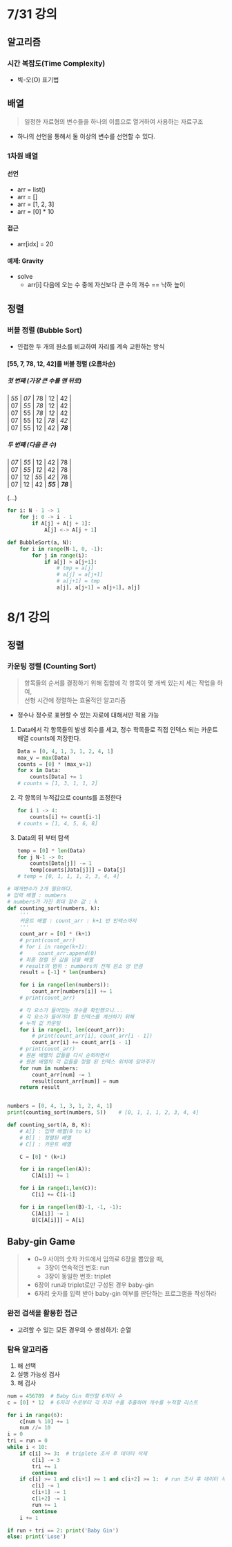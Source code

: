 # 7/31 강의

## 알고리즘
### 시간 복잡도(Time Complexity)
- 빅-오(O) 표기법

## 배열
> 일정한 자료형의 변수들을 하나의 이름으로 열거하여 사용하는 자료구조
- 하나의 선언을 통해서 둘 이상의 변수를 선언할 수 있다.
### 1차원 배열
#### 선언
- arr = list()
- arr = []
- arr = [1, 2, 3]
- arr = [0] * 10
#### 접근
- arr[idx] = 20

#### 예제: Gravity
- solve
    - arr[i] 다음에 오는 수 중에 자신보다 큰 수의 개수 == 낙하 높이

## 정렬
### 버블 정렬 (Bubble Sort)
- 인접한 두 개의 원소를 비교하여 자리를 계속 교환하는 방식
#### [55, 7, 78, 12, 42]를 버블 정렬 (오름차순)
##### 첫 번째 (가장 큰 수를 맨 뒤로)
| _55_ | _07_ | 78 | 12 | 42 | <br/>
| 07 | _55_ | _78_ | 12 | 42 | <br/>
| 07 | 55 | _78_ | _12_ | 42 | <br/>
| 07 | 55 | 12 | _78_ | _42_ | <br/>
| 07 | 55 | 12 | 42 | **_78_** | <br/>

##### 두 번째 (다음 큰 수)
| _07_ | _55_ | 12 | 42 | 78 | <br/>
| 07 | _55_ | _12_ | 42 | 78 | <br/>
| 07 | 12 | _55_ | _42_ | 78 | <br/>
| 07 | 12 | 42 | **_55_** | **_78_** | <br/>
 
(...)

```python
for i: N - 1 -> 1
    for j: 0 -> i - 1
        if A[j] + A[j + 1]:
            A[j] <-> A[j + 1]
```
```python
def BubbleSort(a, N):
    for i in range(N-1, 0, -1):
        for j in range(i):
            if a[j] > a[j+1]:
                # tmp = a[j]
                # a[j] = a[j+1]
                # a[j+1] = tmp
                a[j], a[j+1] = a[j+1], a[j]
```

# 8/1 강의

## 정렬
### 카운팅 정렬 (Counting Sort)
> 항목들의 순서를 결정하기 위해 집합에 각 항목이 몇 개씩 있는지 세는 작업을 하여, <br/>선형 시간에 정렬하는 효율적인 알고리즘

- 정수나 정수로 표현할 수 있는 자료에 대해서만 적용 가능

1. Data에서 각 항목들의 발생 회수를 세고, 정수 학목들로 직접 인덱스 되는 카운트 배열 counts에 저장한다.

    ```python
    Data = [0, 4, 1, 3, 1, 2, 4, 1]
    max_v = max(Data)
    counts = [0] * (max_v+1)
    for x in Data:
        counts[Data] += 1
    # counts = [1, 3, 1, 1, 2]
    ```
2. 각 항목의 누적값으로 counts를 조정한다
    ```python
    for i 1 -> 4:
        counts[i] += count[i-1]
    # counts = [1, 4, 5, 6, 8]
    ```
3. Data의 뒤 부터 탐색
    ```python
    temp = [0] * len(Data)
    for j N-1 -> 0:
        counts[Data[j]] -= 1
        temp[counts[Jata[j]]] = Data[j]
    # temp = [0, 1, 1, 1, 2, 3, 4, 4]
    ```
```python
# 매개변수가 2개 필요하다.
# 입력 배열 : numbers
# numbers가 가진 최대 정수 값 : k
def counting_sort(numbers, k):
    '''
    카운트 배열 : count_arr : k+1 번 인덱스까지
    '''
    count_arr = [0] * (k+1)
    # print(count_arr)
    # for i in range(k+1):
    #     count_arr.append(0)
    # 최종 정렬 된 값을 담을 배열
    # result의 범위 : numbers의 전체 원소 양 만큼
    result = [-1] * len(numbers)

    for i in range(len(numbers)):
        count_arr[numbers[i]] += 1
    # print(count_arr)

    # 각 요소가 들어있는 개수를 확인했으니...
    # 각 요소가 들어가야 할 인덱스를 계산하기 위해
    # 누적 값 카운팅
    for i in range(1, len(count_arr)):
        # print(count_arr[i], count_arr[i - 1])
        count_arr[i] += count_arr[i - 1]
    # print(count_arr)
    # 원본 배열의 값들을 다시 순회하면서
    # 원본 배열의 각 값들을 정렬 된 인덱스 위치에 담아주기
    for num in numbers:
        count_arr[num] -= 1
        result[count_arr[num]] = num
    return result


numbers = [0, 4, 1, 3, 1, 2, 4, 1]
print(counting_sort(numbers, 5))    # [0, 1, 1, 1, 2, 3, 4, 4]
```

```python
def counting_sort(A, B, K):
    # A[] : 입력 배열(0 to k)
    # B[] : 정렬된 배열
    # C[] : 카운트 배열

    C = [0] * (k+1)

    for i in range(len(A)):
        C[A[i]] += 1

    for i in range(1,len(C)):
        C[i] += C[i-1]

    for i in range(len(B)-1, -1, -1):
        C[A[i]] -= 1
        B[C[A[i]]] = A[i]
```

## Baby-gin Game
> - 0~9 사이의 숫자 카드에서 임의로 6장을 뽑았을 때,
>   - 3장이 연속적인 번호: run
>   - 3장이 동일한 번호: triplet
> - 6장이 run과 triplet로만 구성된 경우 baby-gin
> - 6자리 숫자를 입력 받아 baby-gin 여부를 판단하는 프로그램을 작성하라

### 완전 검색을 활용한 접근
- 고려할 수 있는 모든 경우의 수 생성하기: 순열
### 탐욕 알고리즘
1. 해 선택
2. 실행 가능성 검사
3. 해 검사
```python
num = 456789  # Baby Gin 확인할 6자리 수
c = [0] * 12  # 6자리 수로부터 각 자리 수를 추출하여 개수를 누적할 리스트

for i in range(6):
    c[num % 10] += 1
    num //= 10
i = 0
tri = run = 0
while i < 10:
    if c[i] >= 3:  # triplete 조사 후 데이터 삭제
        c[i] -= 3
        tri += 1
        continue
    if c[i] >= 1 and c[i+1] >= 1 and c[i+2] >= 1:  # run 조사 후 데이터 삭제
        c[i] -= 1
        c[i+1] -= 1
        c[1+2] -= 1
        run += 1
        continue
    i += 1

if run + tri == 2: print('Baby Gin')
else: print('Lose')
```